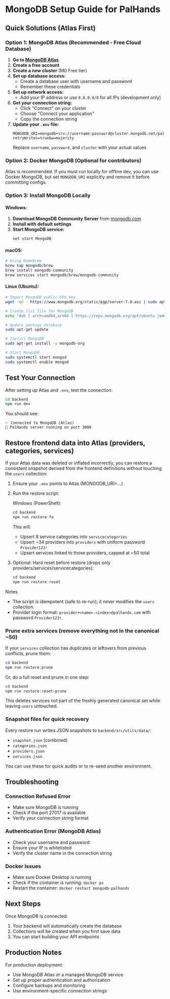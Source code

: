 # MongoDB Setup Guide for PalHands

## Quick Solutions (Atlas First)

### Option 1: MongoDB Atlas (Recommended - Free Cloud Database)

1. **Go to [MongoDB Atlas](https://www.mongodb.com/atlas)**
2. **Create a free account**
3. **Create a new cluster** (M0 Free tier)
4. **Set up database access:**
   - Create a database user with username and password
   - Remember these credentials
5. **Set up network access:**
   - Add your IP address or use `0.0.0.0/0` for all IPs (development only)
6. **Get your connection string:**
   - Click "Connect" on your cluster
   - Choose "Connect your application"
   - Copy the connection string
7. **Update your `.env` file:**
   ```
   MONGODB_URI=mongodb+srv://username:password@cluster.mongodb.net/palhands?retryWrites=true&w=majority
   ```
   Replace `username`, `password`, and `cluster` with your actual values

### Option 2: Docker MongoDB (Optional for contributors)
Atlas is recommended. If you must run locally for offline dev, you can use Docker MongoDB, but set `MONGODB_URI` explicitly and remove it before committing configs.

### Option 3: Install MongoDB Locally

#### Windows:
1. **Download MongoDB Community Server** from [mongodb.com](https://www.mongodb.com/try/download/community)
2. **Install with default settings**
3. **Start MongoDB service:**
   ```bash
   net start MongoDB
   ```

#### macOS:
```bash
# Using Homebrew
brew tap mongodb/brew
brew install mongodb-community
brew services start mongodb/brew/mongodb-community
```

#### Linux (Ubuntu):
```bash
# Import MongoDB public GPG key
wget -qO - https://www.mongodb.org/static/pgp/server-7.0.asc | sudo apt-key add -

# Create list file for MongoDB
echo "deb [ arch=amd64,arm64 ] https://repo.mongodb.org/apt/ubuntu jammy/mongodb-org/7.0 multiverse" | sudo tee /etc/apt/sources.list.d/mongodb-org-7.0.list

# Update package database
sudo apt-get update

# Install MongoDB
sudo apt-get install -y mongodb-org

# Start MongoDB
sudo systemctl start mongod
sudo systemctl enable mongod
```

## Test Your Connection

After setting up Atlas and `.env`, test the connection:

```bash
cd backend
npm run dev
```

You should see:
```
✅ Connected to MongoDB (Atlas)
🚀 PalHands server running on port 3000
```

## Restore frontend data into Atlas (providers, categories, services)

If your Atlas data was deleted or inflated incorrectly, you can restore a consistent snapshot derived from the frontend definitions without touching the `users` collection:

1. Ensure your `.env` points to Atlas (MONGODB_URI=...)
2. Run the restore script:

   Windows (PowerShell):
   ```powershell
   cd backend
   npm run restore:fe
   ```

   This will:
   - Upsert 8 service categories into `servicecategories`
   - Upsert ~34 providers into `providers` with uniform password `Provider123!`
   - Upsert services linked to those providers, capped at ~50 total

3. Optional: Hard reset before restore (drops only providers/services/servicecategories):

   ```powershell
   cd backend
   npm run restore:reset
   ```

Notes
- The script is idempotent (safe to re-run); it never modifies the `users` collection.
- Provider login format: `provider+<name>.<index>@palhands.com` with password `Provider123!`.

### Prune extra services (remove everything not in the canonical ~50)

If your `services` collection has duplicates or leftovers from previous conflicts, prune them:

```powershell
cd backend
npm run restore:prune
```

Or, do a full reset and prune in one step:

```powershell
cd backend
npm run restore:reset-prune
```

This deletes services not part of the freshly generated canonical set while leaving `users` untouched.

### Snapshot files for quick recovery

Every restore run writes JSON snapshots to `backend/src/utils/data/`:
- `snapshot.json` (combined)
- `categories.json`
- `providers.json`
- `services.json`

You can use these for quick audits or to re-seed another environment.

## Troubleshooting

### Connection Refused Error
- Make sure MongoDB is running
- Check if the port 27017 is available
- Verify your connection string format

### Authentication Error (MongoDB Atlas)
- Check your username and password
- Ensure your IP is whitelisted
- Verify the cluster name in the connection string

### Docker Issues
- Make sure Docker Desktop is running
- Check if the container is running: `docker ps`
- Restart the container: `docker restart mongodb-palhands`

## Next Steps

Once MongoDB is connected:
1. Your backend will automatically create the database
2. Collections will be created when you first save data
3. You can start building your API endpoints

## Production Notes

For production deployment:
- Use MongoDB Atlas or a managed MongoDB service
- Set up proper authentication and authorization
- Configure backups and monitoring
- Use environment-specific connection strings 
